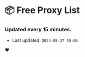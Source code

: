 # :package: Free Proxy List
### Updated every 15 minutes.

- Last updated: `2024-08-27 19:05`

:heart:
